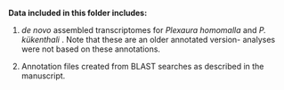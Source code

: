 <b> Data included in this folder includes: </b>

1. <i> de novo </i> assembled transcriptomes for <i> Plexaura homomalla </i> and <i> P. kükenthali </i>. Note that these are an older annotated version- analyses were not based on these annotations. 

2. Annotation files created from BLAST searches as described in the manuscript. 
